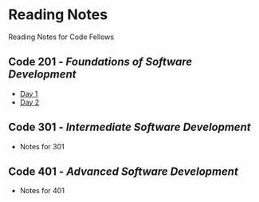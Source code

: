 # Reading Notes
Reading Notes for Code Fellows

## Code 201 - *Foundations of Software Development*
  - [Day 1](./class-01.md)
  - [Day 2](./class-02.md)

## Code 301 - *Intermediate Software Development*
  - Notes for 301

## Code 401 - *Advanced Software Development*
  - Notes for 401
